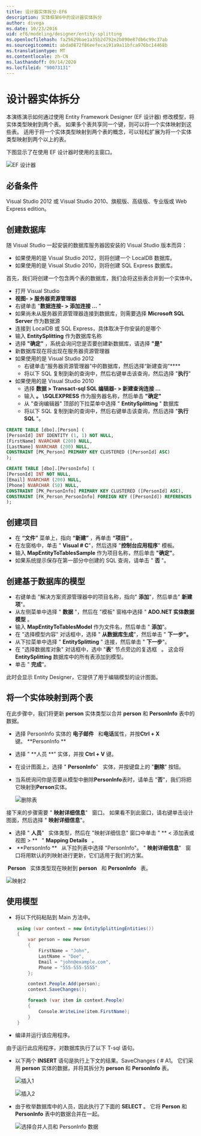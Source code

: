 ```yaml
---
title: 设计器实体拆分-EF6
description: 实体框架6中的设计器实体拆分
author: divega
ms.date: 10/23/2016
uid: ef6/modeling/designer/entity-splitting
ms.openlocfilehash: fa25629bae1a35b2d792e2b890e87db6c99c37ab
ms.sourcegitcommit: abda0872f86eefeca191a9a11bfca976bc14468b
ms.translationtype: MT
ms.contentlocale: zh-CN
ms.lasthandoff: 09/14/2020
ms.locfileid: "90073131"
---
```

# <a name="designer-entity-splitting"></a>设计器实体拆分
本演练演示如何通过使用 Entity Framework Designer (EF 设计器) 修改模型，将实体类型映射到两个表。 如果多个表共享同一个键，则可以将一个实体映射到这些表。 适用于将一个实体类型映射到两个表的概念，可以轻松扩展为将一个实体类型映射到两个以上的表。

下图显示了在使用 EF 设计器时使用的主窗口。

![EF 设计器](~/ef6/media/efdesigner.png)

## <a name="prerequisites"></a>必备条件

Visual Studio 2012 或 Visual Studio 2010、旗舰版、高级版、专业版或 Web Express edition。

## <a name="create-the-database"></a>创建数据库

随 Visual Studio 一起安装的数据库服务器因安装的 Visual Studio 版本而异：

-   如果使用的是 Visual Studio 2012，则将创建一个 LocalDB 数据库。
-   如果使用的是 Visual Studio 2010，则将创建 SQL Express 数据库。

首先，我们将创建一个包含两个表的数据库，我们会将这些表合并到一个实体中。

-   打开 Visual Studio
-   **视图- &gt; 服务器资源管理器**
-   右键单击 "**数据连接- &gt; 添加连接 ...** "
-   如果尚未从服务器资源管理器连接到数据库，则需要选择 **Microsoft SQL Server** 作为数据源
-   连接到 LocalDB 或 SQL Express，具体取决于你安装的是哪个
-   输入 **EntitySplitting** 作为数据库名称
-   选择 **"确定"** ，系统会询问您是否要创建新数据库，请选择 **"是"**
-   新数据库现在将出现在服务器资源管理器
-   如果使用的是 Visual Studio 2012
    -   右键单击“服务器资源管理器”中的数据库，然后选择“新建查询”****
    -   将以下 SQL 复制到新的查询中，然后右键单击该查询，然后选择 "**执行**"
-   如果使用的是 Visual Studio 2010
    -   选择 **数据 &gt; Transact-sql SQL 编辑器- &gt; 新建查询连接 ...**
    -   输入 **。 \\SQLEXPRESS** 作为服务器名称，然后单击 **"确定"**
    -   从 "查询编辑器" 顶部的下拉菜单中选择 " **EntitySplitting** " 数据库
    -   将以下 SQL 复制到新的查询中，然后右键单击该查询，然后选择 "**执行 SQL** "。

``` SQL
CREATE TABLE [dbo].[Person] (
[PersonId] INT IDENTITY (1, 1) NOT NULL,
[FirstName] NVARCHAR (200) NULL,
[LastName] NVARCHAR (200) NULL,
CONSTRAINT [PK_Person] PRIMARY KEY CLUSTERED ([PersonId] ASC)
);

CREATE TABLE [dbo].[PersonInfo] (
[PersonId] INT NOT NULL,
[Email] NVARCHAR (200) NULL,
[Phone] NVARCHAR (50) NULL,
CONSTRAINT [PK_PersonInfo] PRIMARY KEY CLUSTERED ([PersonId] ASC),
CONSTRAINT [FK_Person_PersonInfo] FOREIGN KEY ([PersonId]) REFERENCES [dbo].[Person] ([PersonId]) ON DELETE CASCADE
);
```

## <a name="create-the-project"></a>创建项目

-   在 **“文件”** 菜单上，指向 **“新建”** ，再单击 **“项目”** 。
-   在左窗格中，单击 " **Visual \# C**"，然后选择 "**控制台应用程序**" 模板。
-   输入 **MapEntityToTablesSample** 作为项目名称，然后单击 **"确定"**。
-   如果系统提示保存在第一部分中创建的 SQL 查询，请单击 " **否** "。

## <a name="create-a-model-based-on-the-database"></a>创建基于数据库的模型

-   右键单击 "解决方案资源管理器中的项目名称，指向" **添加**"，然后单击" **新建项**"。
-   从左侧菜单中选择 " **数据** "，然后在 "模板" 窗格中选择 " **ADO.NET 实体数据模型** 。
-   输入 **MapEntityToTablesModel** 作为文件名，然后单击 " **添加**"。
-   在 "选择模型内容" 对话框中，选择 " **从数据库生成**"，然后单击 " **下一步"。**
-   从下拉菜单中选择 " **EntitySplitting** " 连接，然后单击 " **下一步**"。
-   在 "选择数据库对象" 对话框中，选中 "**表**" 节点旁边的复选框   。
    这会将 **EntitySplitting** 数据库中的所有表添加到模型。
-   单击 " **完成**"。

此时会显示 Entity Designer，它提供了用于编辑模型的设计图面。

## <a name="map-an-entity-to-two-tables"></a>将一个实体映射到两个表

在此步骤中，我们将更新 **person** 实体类型以合并 **person** 和 **PersonInfo** 表中的数据。

-   选择 PersonInfo 实体的 **电子邮件**   和**电话**属性，并按**Ctrl + X**键。 **PersonInfo **
-   选择 " **人员 **" 实体，并按 **Ctrl + V** 键。
-   在设计图面上，选择 " **PersonInfo**"   实体，并按键盘上的 "**删除**" 按钮。
-   当系统询问你是否要从模型中删除**PersonInfo**表时，请单击 "**否**"，我们将把它映射到**Person**实体。

    ![删除表](~/ef6/media/deletetables.png)

接下来的步骤需要 " **映射详细信息**"   窗口。 如果看不到此窗口，请右键单击设计图面，然后选择 " **映射详细信息**"。

-   选择 " **人员**"   实体类型，然后在 "映射详细信息" 窗口中单击 " ** &lt; 添加表或视图 &gt; **   " **Mapping Details**   。
-    **PersonInfo **   从下拉列表中选择 "PersonInfo"。
    " **映射详细信息**"   窗口将用默认的列映射进行更新，它们适用于我们的方案。

 **Person**   实体类型现在映射到 **person**   和 **PersonInfo**   表。

![映射2](~/ef6/media/mapping2.png)

## <a name="use-the-model"></a>使用模型

-   将以下代码粘贴到 Main 方法中。

``` csharp
    using (var context = new EntitySplittingEntities())
    {
        var person = new Person
        {
            FirstName = "John",
            LastName = "Doe",
            Email = "john@example.com",
            Phone = "555-555-5555"
        };

        context.People.Add(person);
        context.SaveChanges();

        foreach (var item in context.People)
        {
            Console.WriteLine(item.FirstName);
        }
    }
```

-   编译并运行该应用程序。

由于运行此应用程序，对数据库执行了以下 T-sql 语句。 

-   以下两个 **INSERT** 语句是执行上下文的结果。SaveChanges ( # A1。 它们采用 **person** 实体的数据，并将其拆分为 **person** 和 **PersonInfo** 表。

    ![插入1](~/ef6/media/insert1.png)

    ![插入2](~/ef6/media/insert2.png)
-   由于枚举数据库中的人员，因此执行了下面的 **SELECT** 。 它将 **Person** 和 **PersonInfo** 表中的数据合并在一起。

    ![选择合并人员和 PersonInfo 数据](~/ef6/media/select.png)
